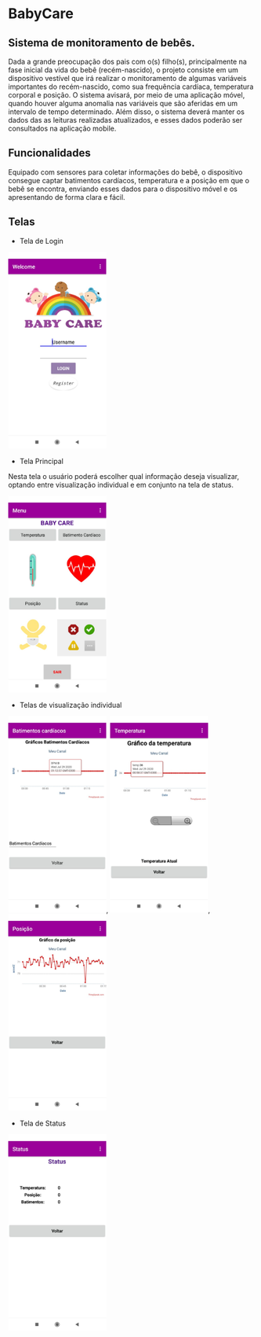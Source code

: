 # BabyCare
## Sistema de monitoramento de bebês.

Dada a grande preocupação dos pais com o(s) filho(s), principalmente na fase inicial da vida do bebê (recém-nascido), o projeto consiste em um dispositivo vestível que irá realizar o monitoramento de algumas variáveis importantes do recém-nascido, como sua frequência cardíaca, temperatura corporal e posição.
O sistema avisará, por meio de uma aplicação móvel, quando houver alguma anomalia nas variáveis que são aferidas em um intervalo de tempo determinado. Além disso, o sistema deverá manter os dados das as leituras realizadas atualizados, e esses dados poderão ser consultados na aplicação mobile.

## Funcionalidades

Equipado com sensores para coletar informações do bebê, o dispositivo consegue captar batimentos cardíacos, temperatura e a posição em que o bebê se encontra, enviando esses dados para o dispositivo móvel e os apresentando de forma clara e fácil.

## Telas

 - Tela de Login

<img src="Images/login.jpeg" width="200">

 - Tela Principal
 
 Nesta tela o usuário poderá escolher qual informação deseja visualizar, optando entre visualização individual e em conjunto na tela de status.

<img src="Images/principal.jpeg" width="200">

 - Telas de visualização individual 

<img src="Images/bpm.jpeg" width="200">,
<img src="Images/temp.jpeg" width="200">,
<img src="Images/posicao.jpeg" width="200">

 - Tela de Status

<img src="Images/status.jpeg" width="200">

